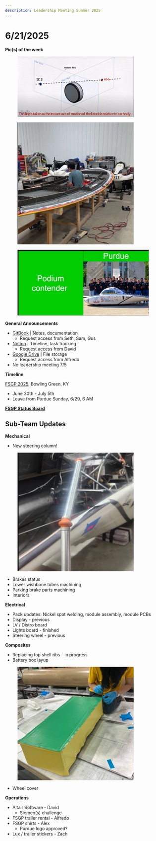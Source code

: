 ```yaml
---
description: Leadership Meeting Summer 2025
---
```


# 6/21/2025

**Pic(s) of the week**

<div align="left"><figure><img src="../.gitbook/assets/image (10).png" alt="" width="375"><figcaption></figcaption></figure></div>

<div align="left"><figure><img src="../.gitbook/assets/image (5).png" alt="" width="375"><figcaption></figcaption></figure></div>

<div align="left"><figure><img src="../.gitbook/assets/image (6).png" alt="" width="476"><figcaption></figcaption></figure></div>

**General Announcements**

* [GitBook](https://app.gitbook.com/o/VgqQpOyMtIqpSG170vlO/s/UuRMvpyeM6qdlkjmzeYV/) | Notes, documentation
  * Request access from Seth, Sam, Gus
* [Notion](https://www.notion.so/1e769fc04635804cbf0dc10664dbc7b6?v=1e769fc04635808ab9b1000c6272e030) | Timeline, task tracking
  * Request access from David
* [Google Drive](https://drive.google.com/drive/folders/0AKxDeNG8SvqIUk9PVA) | File storage
  * Request access from Alfredo
* No leadership meeting 7/5



**Timeline**

[FSGP 2025](https://www.americansolarchallenge.org/), Bowling Green, KY

* June 30th - July 5th
* Leave from Purdue Sunday, 6/29, 6 AM

[**FSGP Status Board**](https://www.americansolarchallenge.org/the-competition/2025-formula-sun-grand-prix/fsgp-2025-pre-event-team-status/)

## Sub-Team Updates

**Mechanical**

* New steering column!

<div align="left"><figure><img src="../.gitbook/assets/image (7).png" alt="" width="375"><figcaption></figcaption></figure></div>

* Brakes status
* Lower wishbone tubes machining
* Parking brake parts machining
* Interiors

**Electrical**

* Pack updates: Nickel spot welding, module assembly, module PCBs
* Display - previous
* LV / Distro board
* Lights board - finished
* Steering wheel - previous

**Composites**

* Replacing top shell ribs - in progress
* Battery box layup

<div align="left"><figure><img src="../.gitbook/assets/image (9).png" alt="" width="375"><figcaption></figcaption></figure></div>

* Wheel cover

**Operations**

* Altair Software - David
  * Siemen(s) challenge
* FSGP trailer rental - Alfredo
* FSGP shirts - Alex
  * Purdue logo approved?
* Lux / trailer stickers - Zach



